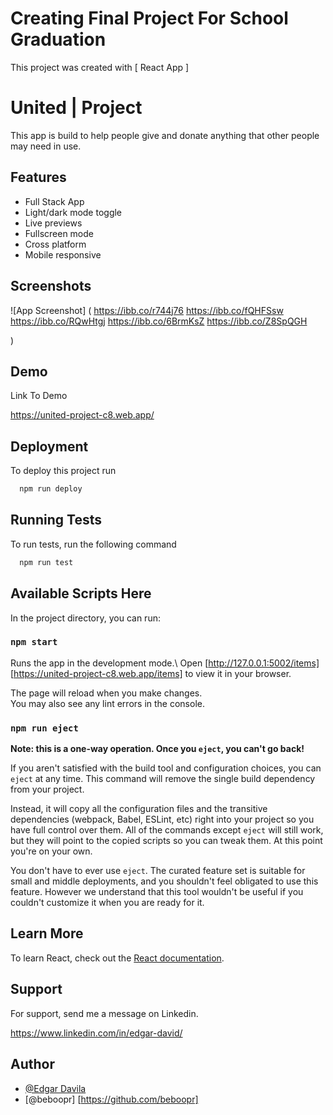 # Creating Final Project For School Graduation

This project was created with [ React App ]

# United | Project

This app is build to help people give and donate anything that other people may need in use.

## Features

- Full Stack App
- Light/dark mode toggle
- Live previews
- Fullscreen mode
- Cross platform
- Mobile responsive

## Screenshots

![App Screenshot] (
    https://ibb.co/r744j76
    https://ibb.co/fQHFSsw
    https://ibb.co/RQwHtgj
    https://ibb.co/6BrmKsZ
    https://ibb.co/Z8SpQGH
    
)

## Demo

Link To Demo

https://united-project-c8.web.app/

## Deployment

To deploy this project run

```bash
  npm run deploy
```

## Running Tests

To run tests, run the following command

```bash
  npm run test
```


## Available Scripts Here

In the project directory, you can run:

### `npm start`

Runs the app in the development mode.\ Open 
[http://127.0.0.1:5002/items]
[https://united-project-c8.web.app/items]
to view it in your browser.

The page will reload when you make changes.\
You may also see any lint errors in the console.


### `npm run eject`

**Note: this is a one-way operation. Once you `eject`, you can't go back!**

If you aren't satisfied with the build tool and configuration choices, you can `eject` at any time. This command will remove the single build dependency from your project.

Instead, it will copy all the configuration files and the transitive dependencies (webpack, Babel, ESLint, etc) right into your project so you have full control over them. All of the commands except `eject` will still work, but they will point to the copied scripts so you can tweak them. At this point you're on your own.

You don't have to ever use `eject`. The curated feature set is suitable for small and middle deployments, and you shouldn't feel obligated to use this feature. However we understand that this tool wouldn't be useful if you couldn't customize it when you are ready for it.

## Learn More

To learn React, check out the [React documentation](https://reactjs.org/).

## Support

For support, send me a message on Linkedin.

https://www.linkedin.com/in/edgar-david/


## Author

- [@Edgar Davila](https://www.linkedin.com/in/edgar-david/)
- [@beboopr] [https://github.com/beboopr]